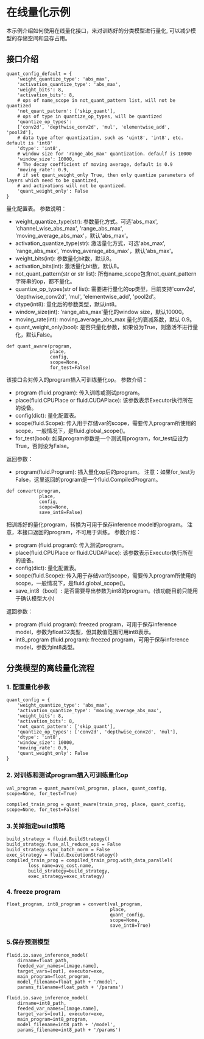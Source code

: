 # 在线量化示例

本示例介绍如何使用在线量化接口，来对训练好的分类模型进行量化, 可以减少模型的存储空间和显存占用。

## 接口介绍

```
quant_config_default = {
    'weight_quantize_type': 'abs_max',
    'activation_quantize_type': 'abs_max',
    'weight_bits': 8,
    'activation_bits': 8,
    # ops of name_scope in not_quant_pattern list, will not be quantized
    'not_quant_pattern': ['skip_quant'],
    # ops of type in quantize_op_types, will be quantized
    'quantize_op_types':
    ['conv2d', 'depthwise_conv2d', 'mul', 'elementwise_add', 'pool2d'],
    # data type after quantization, such as 'uint8', 'int8', etc. default is 'int8'
    'dtype': 'int8',
    # window size for 'range_abs_max' quantization. defaulf is 10000
    'window_size': 10000,
    # The decay coefficient of moving average, default is 0.9
    'moving_rate': 0.9,
    # if set quant_weight_only True, then only quantize parameters of layers which need to be quantized,
    # and activations will not be quantized.
    'quant_weight_only': False
}
```

量化配置表。
参数说明：
- weight_quantize_type(str): 参数量化方式。可选'abs_max',  'channel_wise_abs_max', 'range_abs_max', 'moving_average_abs_max'，默认'abs_max'。
- activation_quantize_type(str): 激活量化方式，可选'abs_max', 'range_abs_max', 'moving_average_abs_max'，默认'abs_max'。
- weight_bits(int): 参数量化bit数，默认8。
- activation_bits(int): 激活量化bit数，默认8。
- not_quant_pattern(str or str list): 所有name_scope包含not_quant_pattern字符串的op，都不量化。
- quantize_op_types(str of list): 需要进行量化的op类型，目前支持'conv2d', 'depthwise_conv2d', 'mul', 'elementwise_add', 'pool2d'。
- dtype(int8): 量化后的参数类型，默认int8。
- window_size(int): 'range_abs_max'量化的window size，默认10000。
- moving_rate(int): moving_average_abs_max 量化的衰减系数，默认 0.9。
- quant_weight_only(bool): 是否只量化参数，如果设为True，则激活不进行量化，默认False。

```
def quant_aware(program, 
                place, 
                config,
                scope=None, 
                for_test=False)
```

该接口会对传入的program插入可训练量化op。
参数介绍：
- program (fluid.program): 传入训练或测试program。
- place(fluid.CPUPlace or fluid.CUDAPlace): 该参数表示Executor执行所在的设备。
- config(dict): 量化配置表。
- scope(fluid.Scope): 传入用于存储var的scope，需要传入program所使用的scope，一般情况下，是fluid.global_scope()。
- for_test(bool): 如果program参数是一个测试用program，for_test应设为True，否则设为False。

返回参数：
-  program(fluid.Program): 插入量化op后的program。
   注意：如果for_test为False，这里返回的program是一个fluid.CompiledProgram。

```
def convert(program, 
            place, 
            config, 
            scope=None, 
            save_int8=False)
```

把训练好的量化program，转换为可用于保存inference model的program。
注意，本接口返回的program，不可用于训练。
参数介绍：
- program (fluid.program): 传入测试program。
- place(fluid.CPUPlace or fluid.CUDAPlace): 该参数表示Executor执行所在的设备。
- config(dict): 量化配置表。
- scope(fluid.Scope): 传入用于存储var的scope，需要传入program所使用的scope，一般情况下，是fluid.global_scope()。
- save_int8（bool）: 是否需要导出参数为int8的program。(该功能目前只能用于确认模型大小)

返回参数：
- program (fluid.program): freezed program，可用于保存inference model，参数为float32类型，但其数值范围可用int8表示。
- int8_program (fluid.program): freezed program，可用于保存inference model，参数为int8类型。


## 分类模型的离线量化流程

### 1. 配置量化参数

```
quant_config = {
    'weight_quantize_type': 'abs_max',
    'activation_quantize_type': 'moving_average_abs_max',
    'weight_bits': 8,
    'activation_bits': 8,
    'not_quant_pattern': ['skip_quant'],
    'quantize_op_types': ['conv2d', 'depthwise_conv2d', 'mul'],
    'dtype': 'int8',
    'window_size': 10000,
    'moving_rate': 0.9,
    'quant_weight_only': False
}
```

### 2. 对训练和测试program插入可训练量化op

```
val_program = quant_aware(val_program, place, quant_config, scope=None, for_test=True)

compiled_train_prog = quant_aware(train_prog, place, quant_config, scope=None, for_test=False)
```

### 3.关掉指定build策略

```
build_strategy = fluid.BuildStrategy()
build_strategy.fuse_all_reduce_ops = False
build_strategy.sync_batch_norm = False
exec_strategy = fluid.ExecutionStrategy()
compiled_train_prog = compiled_train_prog.with_data_parallel(
        loss_name=avg_cost.name,
        build_strategy=build_strategy,
        exec_strategy=exec_strategy)
```

### 4. freeze program

```
float_program, int8_program = convert(val_program, 
                                      place,
                                      quant_config,
                                      scope=None,
                                      save_int8=True)
```

### 5.保存预测模型

```
fluid.io.save_inference_model(
    dirname=float_path,
    feeded_var_names=[image.name],
    target_vars=[out], executor=exe,
    main_program=float_program,
    model_filename=float_path + '/model',
    params_filename=float_path + '/params')

fluid.io.save_inference_model(
    dirname=int8_path,
    feeded_var_names=[image.name],
    target_vars=[out], executor=exe,
    main_program=int8_program,
    model_filename=int8_path + '/model',
    params_filename=int8_path + '/params')
```




